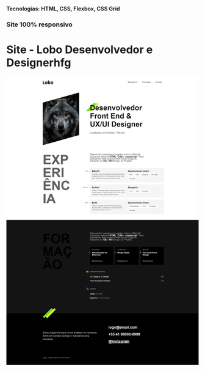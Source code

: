 <h4>Tecnologias: HTML, CSS, Flexbox, CSS Grid</h4>
<h3>Site 100% responsivo</h3>

# Site - Lobo Desenvolvedor e Designerhfg
<img src="https://github.com/dieegobs/Lobo---Desenvolvedor-e-Designer/blob/main/img/lobo.png?raw=true"/>
